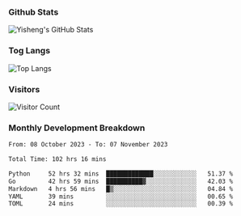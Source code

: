 ### Github Stats
![Yisheng's GitHub Stats](https://github-readme-stats-9qabuvhk1-gongyisheng.vercel.app/api?username=gongyisheng&count_private=true&show_icons=true)
### Tog Langs
![Top Langs](https://github-readme-stats-9qabuvhk1-gongyisheng.vercel.app/api/top-langs/?username=gongyisheng&layout=compact)
### Visitors
![Visitor Count](https://profile-counter.glitch.me/gongyisheng/count.svg)
### Monthly Development Breakdown
<!--START_SECTION:waka-->

```txt
From: 08 October 2023 - To: 07 November 2023

Total Time: 102 hrs 16 mins

Python     52 hrs 32 mins  █████████████░░░░░░░░░░░░   51.37 %
Go         42 hrs 59 mins  ██████████▓░░░░░░░░░░░░░░   42.03 %
Markdown   4 hrs 56 mins   █▒░░░░░░░░░░░░░░░░░░░░░░░   04.84 %
YAML       39 mins         ░░░░░░░░░░░░░░░░░░░░░░░░░   00.65 %
TOML       24 mins         ░░░░░░░░░░░░░░░░░░░░░░░░░   00.39 %
```

<!--END_SECTION:waka-->
